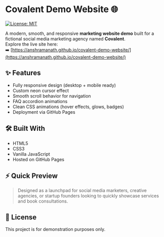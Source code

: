 # Covalent Demo Website 🌐

[![License: MIT](https://img.shields.io/badge/License-MIT-yellow.svg)](LICENSE)

A modern, smooth, and responsive **marketing website demo** built for a fictional social media marketing agency named **Covalent**.  
Explore the live site here:  
➡️ [https://anshramanath.github.io/covalent-demo-website/](https://anshramanath.github.io/covalent-demo-website/)

## ✨ Features
- Fully responsive design (desktop + mobile ready)
- Custom neon cursor effect
- Smooth scroll behavior for navigation
- FAQ accordion animations
- Clean CSS animations (hover effects, glows, badges)
- Deployment via GitHub Pages

## 🛠️ Built With
- HTML5
- CSS3
- Vanilla JavaScript
- Hosted on GitHub Pages

## ⚡ Quick Preview
> Designed as a launchpad for social media marketers, creative agencies, or startup founders looking to quickly showcase services and book consultations.

## 📄 License
This project is for demonstration purposes only.
